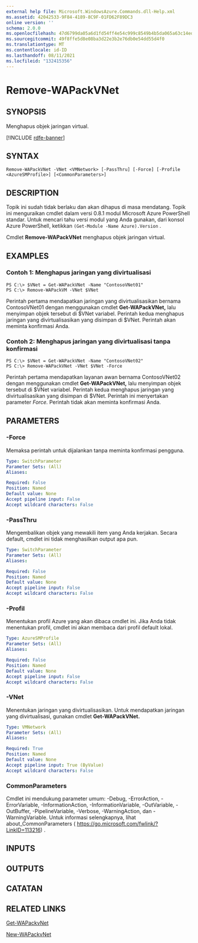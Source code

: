 ```yaml
---
external help file: Microsoft.WindowsAzure.Commands.dll-Help.xml
ms.assetid: 42042533-9F84-4189-8C9F-01FD62F89DC3
online version: ''
schema: 2.0.0
ms.openlocfilehash: 47d6799da05a6d1fd54ff4e54c999c8549b4b5da065a63c14ed5858e087a6660
ms.sourcegitcommit: 49f8ffe5d8e08ba3d22e3b2e76db0e54dd55d4f0
ms.translationtype: MT
ms.contentlocale: id-ID
ms.lasthandoff: 08/11/2021
ms.locfileid: "132415356"
---
```

# Remove-WAPackVNet

## SYNOPSIS
Menghapus objek jaringan virtual.

[!INCLUDE [rdfe-banner](../../includes/rdfe-banner.md)]

## SYNTAX

```
Remove-WAPackVNet -VNet <VMNetwork> [-PassThru] [-Force] [-Profile <AzureSMProfile>] [<CommonParameters>]
```

## DESCRIPTION
Topik ini sudah tidak berlaku dan akan dihapus di masa mendatang.
Topik ini menguraikan cmdlet dalam versi 0.8.1 modul Microsoft Azure PowerShell standar.
Untuk mencari tahu versi modul yang Anda gunakan, dari konsol Azure PowerShell, ketikkan `(Get-Module -Name Azure).Version` .

Cmdlet **Remove-WAPackVNet** menghapus objek jaringan virtual.

## EXAMPLES

### Contoh 1: Menghapus jaringan yang divirtualisasi
```
PS C:\> $VNet = Get-WAPackVNet -Name "ContosoVNet01"
PS C:\> Remove-WAPackVM -VNet $VNet
```

Perintah pertama mendapatkan jaringan yang divirtualisasikan bernama ContosoVNet01 dengan menggunakan cmdlet **Get-WAPackVNet,** lalu menyimpan objek tersebut di $VNet variabel.
Perintah kedua menghapus jaringan yang divirtualisasikan yang disimpan di $VNet.
Perintah akan meminta konfirmasi Anda.

### Contoh 2: Menghapus jaringan yang divirtualisasi tanpa konfirmasi
```
PS C:\> $VNet = Get-WAPackVNet -Name "ContosoVNet02"
PS C:\> Remove-WAPackVNet -VNet $VNet -Force
```

Perintah pertama mendapatkan layanan awan bernama ContosoVNet02 dengan menggunakan cmdlet **Get-WAPackVNet,** lalu menyimpan objek tersebut di $VNet variabel.
Perintah kedua menghapus jaringan yang divirtualisasikan yang disimpan di $VNet.
Perintah ini menyertakan parameter *Force.*
Perintah tidak akan meminta konfirmasi Anda.

## PARAMETERS

### -Force
Memaksa perintah untuk dijalankan tanpa meminta konfirmasi pengguna.

```yaml
Type: SwitchParameter
Parameter Sets: (All)
Aliases:

Required: False
Position: Named
Default value: None
Accept pipeline input: False
Accept wildcard characters: False
```

### -PassThru
Mengembalikan objek yang mewakili item yang Anda kerjakan.
Secara default, cmdlet ini tidak menghasilkan output apa pun.

```yaml
Type: SwitchParameter
Parameter Sets: (All)
Aliases:

Required: False
Position: Named
Default value: None
Accept pipeline input: False
Accept wildcard characters: False
```

### -Profil
Menentukan profil Azure yang akan dibaca cmdlet ini.
Jika Anda tidak menentukan profil, cmdlet ini akan membaca dari profil default lokal.

```yaml
Type: AzureSMProfile
Parameter Sets: (All)
Aliases:

Required: False
Position: Named
Default value: None
Accept pipeline input: False
Accept wildcard characters: False
```

### -VNet
Menentukan jaringan yang divirtualisasikan.
Untuk mendapatkan jaringan yang divirtualisasi, gunakan cmdlet **Get-WAPackVNet.**

```yaml
Type: VMNetwork
Parameter Sets: (All)
Aliases:

Required: True
Position: Named
Default value: None
Accept pipeline input: True (ByValue)
Accept wildcard characters: False
```

### CommonParameters
Cmdlet ini mendukung parameter umum: -Debug, -ErrorAction, -ErrorVariable, -InformationAction, -InformationVariable, -OutVariable, -OutBuffer, -PipelineVariable, -Verbose, -WarningAction, dan -WarningVariable. Untuk informasi selengkapnya, lihat about_CommonParameters ( https://go.microsoft.com/fwlink/?LinkID=113216) .

## INPUTS

## OUTPUTS

## CATATAN

## RELATED LINKS

[Get-WAPackvNet](./Get-WAPackVNet.md)

[New-WAPackvNet](./New-WAPackVNet.md)


